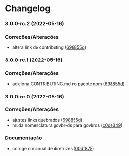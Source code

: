 # Changelog

### 3.0.0-rc.2 (2022-05-16)

### Correções/Alterações

*   altera link do contributing  ([698855d](https://gitlab.com/govbr-ds/govbr-ds-dev/govbr-ds-dev-core/commit/698855dd3d8185997f9c07ed3f53e8fe214b1467))

### 3.0.0-rc.1 (2022-05-16)

### Correções/Alterações

*   adiciona CONTRIBUTING.md no pacote npm ([698855d](https://gitlab.com/govbr-ds/govbr-ds-dev/govbr-ds-dev-core/commit/698855dd3d8185997f9c07ed3f53e8fe214b1467))

### 3.0.0-rc.0 (2022-05-16)

### Correções/Alterações

*   ajustes links quebrados ([698855d](https://gitlab.com/govbr-ds/govbr-ds-dev/govbr-ds-dev-core/commit/698855dd3d8185997f9c07ed3f53e8fe214b1467))
*   muda nomenclatura govbr-ds para govbrds ([c0de349](https://gitlab.com/govbr-ds/govbr-ds-dev/govbr-ds-dev-core/commit/c0de349e497e0dd1189bd95142fee3dfd67ae1a1))

### Documentação

*   corrige o manual de diretrizes ([00df878](https://gitlab.com/govbr-ds/govbr-ds-dev/govbr-ds-dev-core/commit/00df878103551331aa30df06c4ef0009e60d663a))

